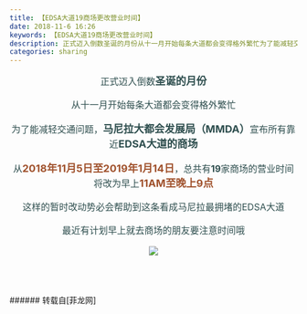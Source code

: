```yaml
---
title: 【EDSA大道19商场更改营业时间】
date: 2018-11-6 16:26
keywords: 【EDSA大道19商场更改营业时间】
description: 正式迈入倒数圣诞的月份从十一月开始每条大道都会变得格外繁忙为了能减轻交通问题，马尼拉大都会发展局（MMDA）宣布所有靠近EDSA大道的商场从2018年11月5日至2019年1月14日，总共有19家商场的营业时间将改为早上11AM至晚上9点这样的暂时改动势必会帮助到这条看成马尼拉最拥堵的EDSA大道最近有计划早上就去商场的朋友要注意时间哦
categories: sharing
---
```

<td class="t_f" id="postmessage_2227019">

<div align="center"><font size="3"><font color="#2f4f4f">正式迈入倒数</font></font><font size="4"><font color="#2f4f4f"><strong>圣诞的月份</strong></font></font></div><br/>
<div align="center"><font size="3"><font color="#2f4f4f">从十一月开始每条大道都会变得格外繁忙</font></font></div><br/>
<div align="center"><font color="#2f4f4f"><font size="3">为了能减轻交通问题，</font><strong><font size="4">马尼拉大都会发展局（MMDA）</font></strong><font size="3">宣布所有靠近</font><strong><font size="4">EDSA大道的商场</font></strong></font></div><br/>
<div align="center"><font size="3"><font color="#2f4f4f">从</font></font><strong><font size="4"><font color="#a0522d">2018年11月5日至2019年1月14日</font></font></strong><font size="3"><font color="#2f4f4f">，总共有<strong>19</strong>家商场的营业时间将改为早上</font></font><font size="4"><font color="#a0522d"><strong>11AM至晚上9点</strong></font></font></div><br/>
<div align="center"><font size="3"><font color="#2f4f4f">这样的暂时改动势必会帮助到这条看成马尼拉最拥堵的EDSA大道</font></font></div><br/>
<div align="center"><font size="3"><font color="#2f4f4f">最近有计划早上就去商场的朋友要注意时间哦</font></font><br/>
</div><br/>
<div align="center">

<img aid="984804" data-cf-modified-54fefaca1c8defc2c95b95b9-="" file="data/attachment/forum/201811/06/162014xwrjvf8lwlrj9ruy.jpg.thumb.jpg" id="aimg_984804" inpost="1" onclick="" onmouseover="" src="http://www.flw.ph/data/attachment/forum/201811/06/162014xwrjvf8lwlrj9ruy.jpg" style="cursor:pointer" zoomfile="data/attachment/forum/201811/06/162014xwrjvf8lwlrj9ruy.jpg"/>


</div><br/>
<br/>
<br/>
<br/>
</td>
###### 转载自[菲龙网]